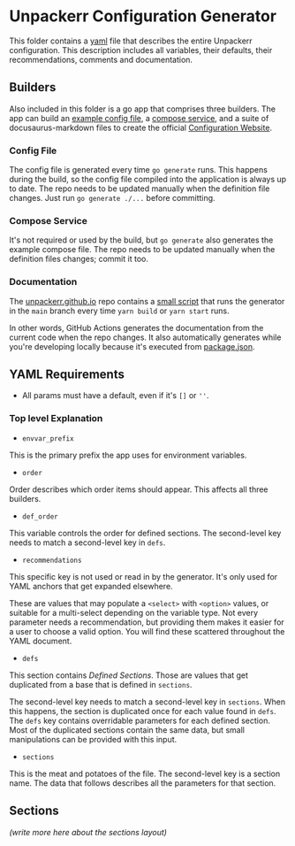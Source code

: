 # Unpackerr Configuration Generator

This folder contains a [yaml](conf-builder.yml) file that describes the entire Unpackerr configuration.
This description includes all variables, their defaults, their recommendations, comments and documentation.

## Builders

Also included in this folder is a go app that comprises three builders. The app can build an
[example config file](https://github.com/Unpackerr/unpackerr/blob/main/examples/unpackerr.conf.example),
a [compose service](https://github.com/Unpackerr/unpackerr/blob/main/examples/docker-compose.yml),
and a suite of docusaurus-markdown files to create the official
[Configuration Website](https://unpackerr.zip/docs/install/configuration/).

### Config File

The config file is generated every time `go generate` runs. This happens during the build, so the
config file compiled into the application is always up to date. The repo needs to be updated manually
when the definition file changes. Just run `go generate ./...` before committing.

### Compose Service

It's not required or used by the build, but `go generate` also generates the example compose file.
The repo needs to be updated manually when the definition files changes; commit it too.

### Documentation

The [unpackerr.github.io](https://github.com/Unpackerr/unpackerr.github.io) repo contains a
[small script](https://github.com/Unpackerr/unpackerr.github.io/blob/main/generate.sh) that runs
the generator in the `main` branch every time `yarn build` or `yarn start` runs.

In other words, GitHub Actions generates the documentation from the current code when the repo changes.
It also automatically generates while you're developing locally because it's executed from
[package.json](https://github.com/Unpackerr/unpackerr.github.io/blob/main/package.json).

## YAML Requirements

- All params must have a default, even if it's `[]` or `''`.

### Top level Explanation

- `envvar_prefix`

This is the primary prefix the app uses for environment variables.

- `order`

Order describes which order items should appear. This affects all three builders.

- `def_order`

This variable controls the order for defined sections. The second-level key needs
to match a second-level key in `defs`.

- `recommendations`

This specific key is not used or read in by the generator. It's only used for YAML
anchors that get expanded elsewhere.

These are values that may populate a `<select>` with `<option>` values, or suitable
for a multi-select depending on the variable type. Not every parameter needs a
recommendation, but providing them makes it easier for a user to choose a valid option.
You will find these scattered throughout the YAML document.

- `defs`

This section contains _Defined Sections_. Those are values that get duplicated from a
base that is defined in `sections`.

The second-level key needs to match a second-level key in `sections`. When this happens,
the section is duplicated once for each value found in `defs`. The `defs` key contains
overridable parameters for each defined section. Most of the duplicated sections contain
the same data, but small manipulations can be provided with this input.

- `sections`

This is the meat and potatoes of the file. The second-level key is a section name.
The data that follows describes all the parameters for that section.

## Sections

_(write more here about the sections layout)_